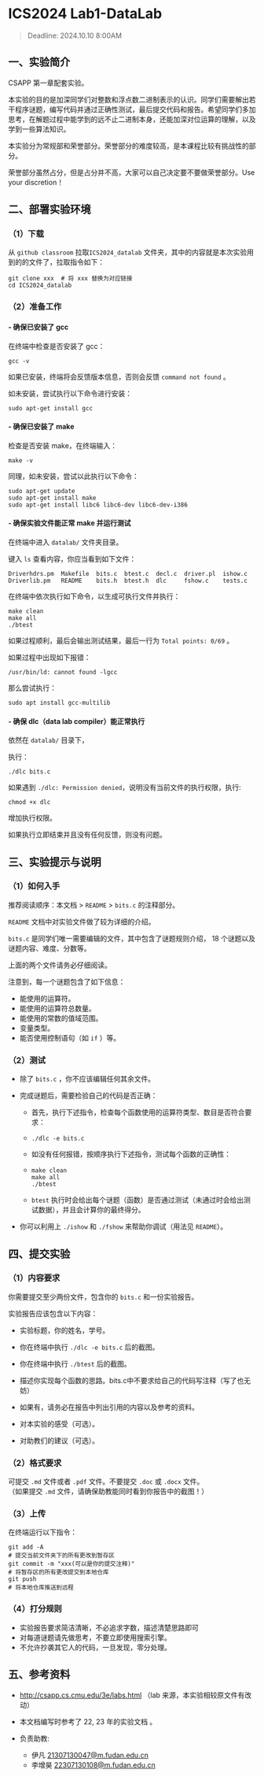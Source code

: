 # ICS2024 Lab1-DataLab

> Deadline: 2024.10.10 8:00AM

## 一、实验简介

CSAPP 第一章配套实验。

本实验的目的是加深同学们对整数和浮点数二进制表示的认识。同学们需要解出若干程序谜题，编写代码并通过正确性测试，最后提交代码和报告。希望同学们多加思考，在解题过程中能学到的远不止二进制本身，还能加深对位运算的理解，以及学到一些算法知识。

本实验分为常规部和荣誉部分。荣誉部分的难度较高，是本课程比较有挑战性的部分。

荣誉部分虽然占分，但是占分并不高，大家可以自己决定要不要做荣誉部分。Use your discretion！



## 二、部署实验环境

### （1）下载

从 `github classroom` 拉取`ICS2024_datalab` 文件夹，其中的内容就是本次实验用到的的文件了，拉取指令如下：

```shell
git clone xxx  # 将 xxx 替换为对应链接
cd ICS2024_datalab
```

### （2）准备工作

#### - 确保已安装了 gcc

在终端中检查是否安装了 gcc：

```shell
gcc -v
```

如果已安装，终端将会反馈版本信息，否则会反馈 `command not found` 。

如未安装，尝试执行以下命令进行安装：

```shell
sudo apt-get install gcc
```



#### - 确保已安装了 make

检查是否安装 make，在终端输入：

```shell
make -v
```

同理，如未安装，尝试以此执行以下命令：

```shell
sudo apt-get update
sudo apt-get install make
sudo apt-get install libc6 libc6-dev libc6-dev-i386
```



#### - 确保实验文件能正常 make 并运行测试

在终端中进入 `datalab/`  文件夹目录。

键入 `ls` 查看内容，你应当看到如下文件：

```shell
Driverhdrs.pm  Makefile  bits.c  btest.c  decl.c  driver.pl  ishow.c
Driverlib.pm   README    bits.h  btest.h  dlc     fshow.c    tests.c
```

在终端中依次执行如下命令，以生成可执行文件并执行：

```shell
make clean
make all
./btest
```

如果过程顺利，最后会输出测试结果，最后一行为 `Total points: 0/69` 。

如果过程中出现如下报错：

```shell
/usr/bin/ld: cannot found -lgcc
```

那么尝试执行：

```shell
sudo apt install gcc-multilib
```



#### - 确保 dlc（data lab compiler）能正常执行

依然在 `datalab/`  目录下，

执行：

```shell
./dlc bits.c
```

如果遇到 `./dlc: Permission denied`，说明没有当前文件的执行权限，执行:
```shell
chmod +x dlc
```
增加执行权限。

如果执行立即结束并且没有任何反馈，则没有问题。



## 三、实验提示与说明

### （1）如何入手

推荐阅读顺序：本文档 > `README` > `bits.c` 的注释部分。

`README` 文档中对实验文件做了较为详细的介绍。

`bits.c` 是同学们唯一需要编辑的文件，其中包含了谜题规则介绍， 18 个谜题以及谜题内容、难度、分数等。

上面的两个文件请务必仔细阅读。



注意到，每一个谜题包含了如下信息：

* 能使用的运算符。
* 能使用的运算符总数量。
* 能使用的常数的值域范围。
* 变量类型。
* 能否使用控制语句（如 `if` ）等。



### （2）测试

* 除了 `bits.c` ，你不应该编辑任何其余文件。

* 完成谜题后，需要检验自己的代码是否正确：

  * 首先，执行下述指令，检查每个函数使用的运算符类型、数目是否符合要求：

  * ```shell
    ./dlc -e bits.c
    ```

  * 如没有任何报错，按顺序执行下述指令，测试每个函数的正确性：

  * ```shell
    make clean
    make all
    ./btest
    ```

  * `btest` 执行时会给出每个谜题（函数）是否通过测试（未通过时会给出测试数据），并且会计算你的最终得分。

* 你可以利用上 `./ishow` 和 `./fshow` 来帮助你调试（用法见 `README`）。



## 四、提交实验

### （1）内容要求

你需要提交至少两份文件，包含你的 `bits.c` 和一份实验报告。

实验报告应该包含以下内容：

* 实验标题，你的姓名，学号。

* 你在终端中执行 `./dlc -e bits.c` 后的截图。
* 你在终端中执行 `./btest` 后的截图。
* 描述你实现每个函数的思路。bits.c中不要求给自己的代码写注释（写了也无妨）
* 如果有，请务必在报告中列出引用的内容以及参考的资料。
* 对本实验的感受（可选）。
* 对助教们的建议（可选）。

### （2）格式要求

可提交 `.md` 文件或者 `.pdf` 文件。不要提交 `.doc` 或 `.docx` 文件。  
（如果提交 `.md` 文件，请确保助教能同时看到你报告中的截图！）

### （3）上传

在终端运行以下指令：

```shell
git add -A
# 提交当前文件夹下的所有更改到暂存区
git commit -m "xxx(可以是你的提交注释)"
# 将暂存区的所有更改提交到本地仓库
git push
# 将本地仓库推送到远程
```

### （4）打分规则

* 实验报告要求简洁清晰，不必追求字数，描述清楚思路即可
* 对每道谜题请先做思考，不要立即使用搜索引擎。
* 不允许抄袭其它人的代码，一旦发现，零分处理。



## 五、参考资料

* http://csapp.cs.cmu.edu/3e/labs.html （lab 来源，本实验相较原文件有改动）

* 本文档编写时参考了 22, 23 年的实验文档 。

* 负责助教:
  * 伊凡 21307130047@m.fudan.edu.cn
  * 李增昊 22307130108@m.fudan.edu.cn
